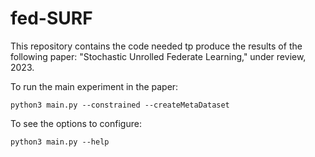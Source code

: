 # fed-SURF

This repository contains the code needed tp produce the results of the following paper:
"Stochastic Unrolled Federate Learning," under review, 2023.

To run the main experiment in the paper:
```
python3 main.py --constrained --createMetaDataset
```

To see the options to configure:
```
python3 main.py --help
```

